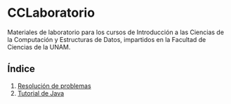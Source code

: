 # CCLaboratorio
Materiales de laboratorio para los cursos de Introducción a las Ciencias de la Computación y Estructuras de Datos, impartidos en la Facultad de Ciencias de la UNAM.

## Índice
1. [Resolución de problemas](https://docs.google.com/document/d/1wCi954Bkd3gNYsjPGxeDXHhyYCf7XMmwz8f8JMkz2IA/edit?usp=sharing "Resolución de problemas")
2. [Tutorial de Java](https://docs.oracle.com/javase/tutorial/ "Tutorial de Java")
